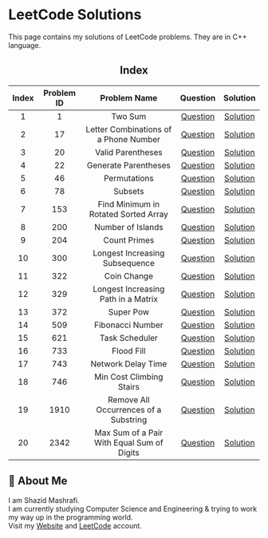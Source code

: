# LeetCode Solutions

This page contains my solutions of LeetCode problems. They are in C++ language.  


<div align="center">

## Index 

| Index | Problem ID | Problem Name | Question | Solution |
|:-----:| :--------: | :----------: | :------: | :------: |
| 1 | 1 | Two Sum | [Question](https://leetcode.com/problems/two-sum) | [Solution](https://github.com/ShazidMashrafi/LeetCode/tree/main/Codes/1%20-%20Two%20Sum)
| 2 | 17 | Letter Combinations of a Phone Number | [Question](https://leetcode.com/problems/letter-combinations-of-a-phone-number) | [Solution](https://github.com/ShazidMashrafi/LeetCode/tree/main/Codes/17%20-%20Letter%20Combinations%20of%20a%20Phone%20Number)
| 3 | 20 | Valid Parentheses | [Question](https://leetcode.com/problems/valid-parentheses) | [Solution](https://github.com/ShazidMashrafi/LeetCode/tree/main/Codes/20%20-%20Valid%20Parentheses)
| 4 | 22 | Generate Parentheses | [Question](https://leetcode.com/problems/generate-parentheses) | [Solution](https://github.com/ShazidMashrafi/LeetCode/tree/main/Codes/22%20-%20Generate%20Parentheses)
| 5 | 46 | Permutations | [Question](https://leetcode.com/problems/permutations) | [Solution](https://github.com/ShazidMashrafi/LeetCode/tree/main/Codes/46%20-%20Permutations)
| 6 | 78 | Subsets | [Question](https://leetcode.com/problems/subsets) | [Solution](https://github.com/ShazidMashrafi/LeetCode/tree/main/Codes/78%20-%20Subsets)
| 7 | 153 | Find Minimum in Rotated Sorted Array | [Question](https://leetcode.com/problems/find-minimum-in-rotated-sorted-array) | [Solution](https://github.com/ShazidMashrafi/LeetCode/tree/main/Codes/153%20-%20Find%20Minimum%20in%20Rotated%20Sorted%20Array)
| 8 | 200 | Number of Islands | [Question](https://leetcode.com/problems/number-of-islands) | [Solution](https://github.com/ShazidMashrafi/LeetCode/tree/main/Codes/200%20-%20Number%20of%20Islands)
| 9 | 204 | Count Primes | [Question](https://leetcode.com/problems/count-primes) | [Solution](https://github.com/ShazidMashrafi/LeetCode/tree/main/Codes/204%20-%20Count%20Primes)
| 10 | 300 | Longest Increasing Subsequence | [Question](https://leetcode.com/problems/longest-increasing-subsequence) | [Solution](https://github.com/ShazidMashrafi/LeetCode/tree/main/Codes/300%20-%20Longest%20Increasing%20Subsequence)
| 11 | 322 | Coin Change | [Question](https://leetcode.com/problems/coin-change) | [Solution](https://github.com/ShazidMashrafi/LeetCode/tree/main/Codes/322%20-%20Coin%20Change)
| 12 | 329 | Longest Increasing Path in a Matrix | [Question](https://leetcode.com/problems/longest-increasing-path-in-a-matrix) | [Solution](https://github.com/ShazidMashrafi/LeetCode/tree/main/Codes/329%20-%20Longest%20Increasing%20Path%20in%20a%20Matrix)
| 13 | 372 | Super Pow | [Question](https://leetcode.com/problems/super-pow) | [Solution](https://github.com/ShazidMashrafi/LeetCode/tree/main/Codes/372%20-%20Super%20Pow)
| 14 | 509 | Fibonacci Number | [Question](https://leetcode.com/problems/fibonacci-number) | [Solution](https://github.com/ShazidMashrafi/LeetCode/tree/main/Codes/509%20-%20Fibonacci%20Number)
| 15 | 621 | Task Scheduler | [Question](https://leetcode.com/problems/task-scheduler) | [Solution](https://github.com/ShazidMashrafi/LeetCode/tree/main/Codes/621%20-%20Task%20Scheduler)
| 16 | 733 | Flood Fill | [Question](https://leetcode.com/problems/flood-fill) | [Solution](https://github.com/ShazidMashrafi/LeetCode/tree/main/Codes/733%20-%20Flood%20Fill)
| 17 | 743 | Network Delay Time | [Question](https://leetcode.com/problems/network-delay-time) | [Solution](https://github.com/ShazidMashrafi/LeetCode/tree/main/Codes/743%20-%20Network%20Delay%20Time)
| 18 | 746 | Min Cost Climbing Stairs | [Question](https://leetcode.com/problems/min-cost-climbing-stairs) | [Solution](https://github.com/ShazidMashrafi/LeetCode/tree/main/Codes/746%20-%20Min%20Cost%20Climbing%20Stairs)
| 19 | 1910 | Remove All Occurrences of a Substring | [Question](https://leetcode.com/problems/remove-all-occurrences-of-a-substring) | [Solution](https://github.com/ShazidMashrafi/LeetCode/tree/main/Codes/1910%20-%20Remove%20All%20Occurrences%20of%20a%20Substring)
| 20 | 2342 | Max Sum of a Pair With Equal Sum of Digits | [Question](https://leetcode.com/problems/max-sum-of-a-pair-with-equal-sum-of-digits) | [Solution](https://github.com/ShazidMashrafi/LeetCode/tree/main/Codes/2342%20-%20Max%20Sum%20of%20a%20Pair%20With%20Equal%20Sum%20of%20Digits)



</div>

## 🚀 About Me

I am Shazid Mashrafi.  
I am currently studying Computer Science and Engineering & trying to work my way up in the programming world.     
Visit my [Website](https://shazidmashrafi.com) and [LeetCode](https://leetcode.com/shazidmashrafi) account.